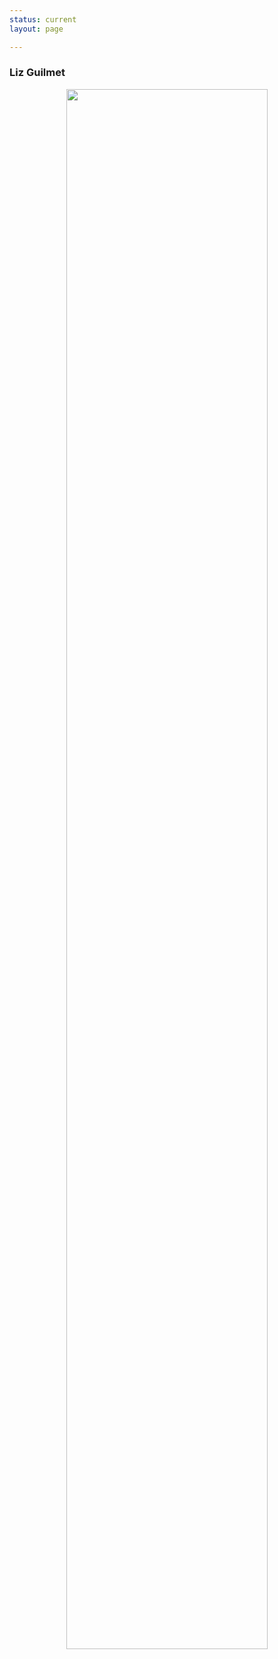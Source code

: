 ```yaml
---
status: current
layout: page

---
```


### Liz Guilmet

<center> <img src="{{site.baseurl}}/assets/images/omen.png" width="80%"> </center>

